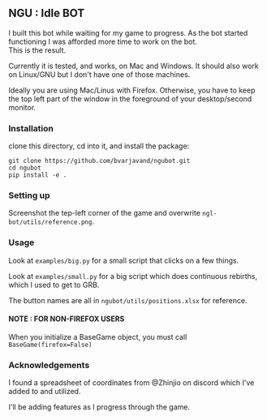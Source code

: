 ## NGU : Idle BOT

I built this bot while waiting for my game to progress. As the bot started functioning I was afforded more time to work on the bot.  
This is the result.

Currently it is tested, and works, on Mac and Windows.
It should also work on Linux/GNU but I don't have one of those machines.

Ideally you are using Mac/Linus with Firefox.
Otherwise, you have to keep the top left part of the window in the foreground of your desktop/second monitor.

### Installation

clone this directory, cd into it, and install the package:
```
git clone https://github.com/bvarjavand/ngubot.git
cd ngubot
pip install -e .
```

### Setting up

Screenshot the tep-left corner of the game and overwrite `ngl-bot/utils/reference.png`.

### Usage

Look at `examples/big.py` for a small script that clicks on a few things.

Look at `examples/small.py` for a big script which does continuous rebirths, which I used to get to GRB.

The button names are all in `ngubot/utils/positions.xlsx` for reference.

#### NOTE : FOR NON-FIREFOX USERS

When you initialize a BaseGame object, you must call `BaseGame(firefox=False)`

### Acknowledgements

I found a spreadsheet of coordinates from @Zhinjio on discord which I've added to and utilized.

I'll be adding features as I progress through the game.
